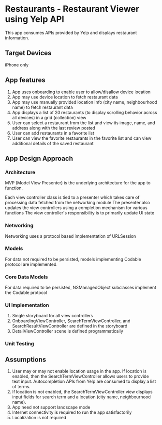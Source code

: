 #  Restaurants - Restaurant Viewer using Yelp API

This app consumes APIs provided by Yelp and displays restaurant information.

## Target Devices

iPhone only

## App features
1. App uses onboarding to enable user to allow/disallow device location 
2. App may use device location to fetch restaurant data
3. App may use manually provided location info (city name, neighbourhood name) to fetch restaurant data
4. App displays a list of 20 restaurants (to display scrolling behavior across all devices) in a grid (collection) view
5. User can select a restaurant from the list and view its image, name, and address along with the last review posted 
6. User can add restaurants in a favorite list
7. User can view the favorite restaurants in the favorite list and can view additional details of the saved restaurant
 

## App Design Approach

### Architecture

MVP (Model View Presenter) is the underlying architecture for the app to function. 

Each view controller class is tied to a presenter which takes care of processing data fetched from the networking module 
The presenter also updates the view controllers using a completion mechanism for various functions
The view controller's responsibility is to primarily update UI state

### Networking

Networking uses a protocol based implementation of URLSession

### Models

For data not required to be persisted, models implementing Codable protocol are implemented. 

### Core Data Models

For data required to be persisted, NSManagedObject subclasses implement the Codable protocol

### UI Implementation

1. Single storyboard for all view controllers
2. OnboardingViewController, SearchTermViewController, and SearchResultViewController are defined in the storyboard
3. DetailViewController scene is defined programmatically

### Unit Testing

## Assumptions

1. User may or may not enable location usage in the app. If location is enabled, then the SearchTermViewController allows users to provide text input. Autocompletion APIs from Yelp are consumed to display a list of terms.  
2. If location is not enabled, the SearchTermViewController view displays input fields for search term and a location (city name, neighbourhood name).
3. App need not support landscape mode
4. Internet connectivity is required to run the app satisfactorily
5. Localization is not required
